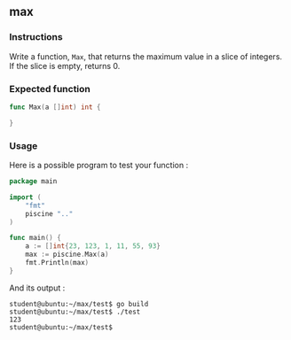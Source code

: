 ## max

### Instructions

Write a function, `Max`, that returns the maximum value in a slice of integers. If the slice is empty, returns 0.

### Expected function

```go
func Max(a []int) int {

}
```

### Usage

Here is a possible program to test your function :

```go
package main

import (
	"fmt"
	piscine ".."
)

func main() {
	a := []int{23, 123, 1, 11, 55, 93}
	max := piscine.Max(a)
	fmt.Println(max)
}
```

And its output :

```console
student@ubuntu:~/max/test$ go build
student@ubuntu:~/max/test$ ./test
123
student@ubuntu:~/max/test$
```
